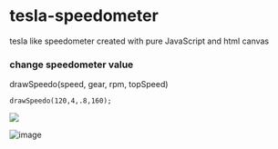 # tesla-speedometer
tesla like speedometer created with pure JavaScript and html canvas

### change speedometer value

drawSpeedo(speed, gear, rpm, topSpeed)
```
drawSpeedo(120,4,.8,160);
```
![](teslahudgif.gif)

![image](https://i.imgur.com/dObfPXD.png)

